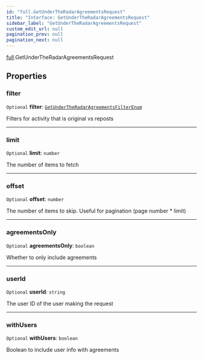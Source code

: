 ```yaml
---
id: "full.GetUnderTheRadarAgreementsRequest"
title: "Interface: GetUnderTheRadarAgreementsRequest"
sidebar_label: "GetUnderTheRadarAgreementsRequest"
custom_edit_url: null
pagination_prev: null
pagination_next: null
---
```


[full](../namespaces/full.md).GetUnderTheRadarAgreementsRequest

## Properties

### filter

 `Optional` **filter**: [`GetUnderTheRadarAgreementsFilterEnum`](../enums/full.GetUnderTheRadarAgreementsFilterEnum.md)

Filters for activity that is original vs reposts

___

### limit

 `Optional` **limit**: `number`

The number of items to fetch

___

### offset

 `Optional` **offset**: `number`

The number of items to skip. Useful for pagination (page number * limit)

___

### agreementsOnly

 `Optional` **agreementsOnly**: `boolean`

Whether to only include agreements

___

### userId

 `Optional` **userId**: `string`

The user ID of the user making the request

___

### withUsers

 `Optional` **withUsers**: `boolean`

Boolean to include user info with agreements
